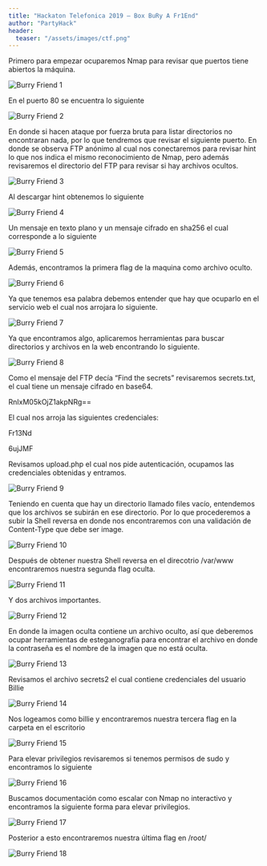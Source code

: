 ```yaml
---
title: "Hackaton Telefonica 2019 – Box BuRy A Fr1End"
author: "PartyHack"
header: 
  teaser: "/assets/images/ctf.png"
---
```



Primero para empezar ocuparemos Nmap para revisar que puertos tiene abiertos la máquina.

![Burry Friend 1](https://miro.medium.com/v2/resize:fit:700/1*YWOVn4xtEvF57SNeNX1WNw.png)

En el puerto 80 se encuentra lo siguiente

![Burry Friend 2](https://miro.medium.com/v2/resize:fit:700/1*oRBNjU0GEC0AeBr2V1Zgzg.png)

En donde si hacen ataque por fuerza bruta para listar directorios no encontraran nada, por lo que tendremos que revisar el siguiente puerto. En donde se observa FTP anónimo al cual nos conectaremos para revisar hint lo que nos indica el mismo reconocimiento de Nmap, pero además revisaremos el directorio del FTP para revisar si hay archivos ocultos.

![Burry Friend 3](https://miro.medium.com/v2/resize:fit:471/1*T7gMg4nFQI586ReaB06uoA.png)

Al descargar hint obtenemos lo siguiente

![Burry Friend 4](https://miro.medium.com/v2/resize:fit:469/1*-d3FbqpPsCqFkTfFXXgQmA.png)

Un mensaje en texto plano y un mensaje cifrado en sha256 el cual corresponde a lo siguiente

![Burry Friend 5](https://miro.medium.com/v2/resize:fit:700/1*uxci_g-OX7UhlP0c2DE9Zw.png)

Además, encontramos la primera flag de la maquina como archivo oculto.

![Burry Friend 6](https://miro.medium.com/v2/resize:fit:299/1*wYXG0lKbKbhyTS8tBN3ZvQ.png)

Ya que tenemos esa palabra debemos entender que hay que ocuparlo en el servicio web el cual nos arrojara lo siguiente.

![Burry Friend 7](https://miro.medium.com/v2/resize:fit:700/1*so2cwg8iBtzf0-xnz2FgvA.png)

Ya que encontramos algo, aplicaremos herramientas para buscar directorios y archivos en la web encontrando lo siguiente.

![Burry Friend 8](https://miro.medium.com/v2/resize:fit:700/1*rqCP9ZcVm3Bb48xwr4Orew.png)

Como el mensaje del FTP decía “Find the secrets” revisaremos secrets.txt, el cual tiene un mensaje cifrado en base64.

RnIxM05kOjZ1akpNRg==

El cual nos arroja las siguientes credenciales:

Fr13Nd

6ujJMF

Revisamos upload.php el cual nos pide autenticación, ocupamos las credenciales obtenidas y entramos.

![Burry Friend 9](https://miro.medium.com/v2/resize:fit:439/1*DzVCWcgd8cXBb1OsEtbrfQ.png)

Teniendo en cuenta que hay un directorio llamado files vacío, entendemos que los archivos se subirán en ese directorio. Por lo que procederemos a subir la Shell reversa en donde nos encontraremos con una validación de Content-Type que debe ser image.

![Burry Friend 10](https://miro.medium.com/v2/resize:fit:439/1*DzVCWcgd8cXBb1OsEtbrfQ.png)

Después de obtener nuestra Shell reversa en el direcotrio /var/www encontraremos nuestra segunda flag oculta.

![Burry Friend 11](https://miro.medium.com/v2/resize:fit:435/1*yqWxRTJyQk3uyp6PzRXIhA.png)

Y dos archivos importantes.

![Burry Friend 12](https://miro.medium.com/v2/resize:fit:616/1*YFtEfkn-W7BBIr-f4rBXiw.png)

En donde la imagen oculta contiene un archivo oculto, así que deberemos ocupar herramientas de esteganografía para encontrar el archivo en donde la contraseña es el nombre de la imagen que no está oculta.

![Burry Friend 13](https://miro.medium.com/v2/resize:fit:626/1*dpdFjXBc2mctXnYwYunWZg.png)

Revisamos el archivo secrets2 el cual contiene credenciales del usuario Billie

![Burry Friend 14](https://miro.medium.com/v2/resize:fit:416/1*KlL4IhR1V1sxnbvgn5VVsg.png)

Nos logeamos como billie y encontraremos nuestra tercera flag en la carpeta en el escritorio

![Burry Friend 15](https://miro.medium.com/v2/resize:fit:391/1*Avohvta6rpuSYIjlQFQp0w.png)

Para elevar privilegios revisaremos si tenemos permisos de sudo y encontramos lo siguiente

![Burry Friend 16](https://miro.medium.com/v2/resize:fit:656/1*eK2FiVecmprjDYY_SFfB0w.png)

Buscamos documentación como escalar con Nmap no interactivo y encontramos la siguiente forma para elevar privilegios.

![Burry Friend 17](https://miro.medium.com/v2/resize:fit:624/1*6H1qyThkpP7_eJxiv64fMA.png)

Posterior a esto encontraremos nuestra última flag en /root/

![Burry Friend 18](https://miro.medium.com/v2/resize:fit:354/1*84VPS3pgBTz8SD_lcG0_MQ.png)